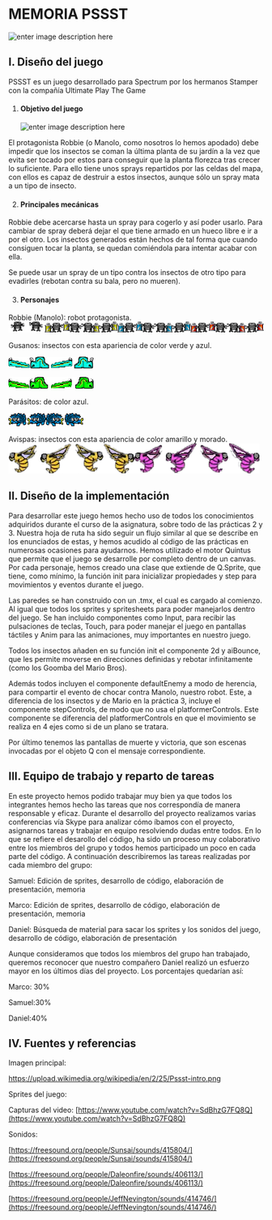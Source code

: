 

# MEMORIA PSSST

 ![enter image description here](https://viva-games.ru/wp-content/uploads/zx-spectrum/games-maps/p/Pssst.png)

  

## I. Diseño del juego

    

PSSST es un juego desarrollado para Spectrum por los hermanos Stamper con la compañía Ultimate Play The Game

1.  #### Objetivo del juego
    ![enter image description here](http://retrovideogamesystems.com/wp-content/uploads/2013/09/pssst-header.png)

El protagonista Robbie (o Manolo, como nosotros lo hemos apodado) debe impedir que los insectos se coman la última planta de su jardín a la vez que evita ser tocado por estos para conseguir que la planta florezca tras crecer lo suficiente. Para ello tiene unos sprays repartidos por las celdas del mapa, con ellos es capaz de destruir a estos insectos, aunque sólo un spray mata a un tipo de insecto.

2.  #### Principales mecánicas
    

Robbie debe acercarse hasta un spray para cogerlo y así poder usarlo. Para cambiar de spray deberá dejar el que tiene armado en un hueco libre e ir a por el otro. Los insectos generados están hechos de tal forma que cuando consiguen tocar la planta, se quedan comiéndola para intentar acabar con ella.

Se puede usar un spray de un tipo contra los insectos de otro tipo para evadirles (rebotan contra su bala, pero no mueren).

3.  #### Personajes
    

Robbie (Manolo): robot protagonista.
![alt text](https://github.com/danfer09/PSSST/blob/master/images/manolo.png)

Gusanos: insectos con esta apariencia de color verde y azul.

![alt text](https://github.com/danfer09/PSSST/blob/master/images/GusanoAzul.png)

![alt text](https://github.com/danfer09/PSSST/blob/master/images/GusanoVerde.png)

Parásitos: de color azul.

![alt text](https://github.com/danfer09/PSSST/blob/master/images/Josefino.png)

Avispas: insectos con esta apariencia de color amarillo y morado.
![alt text](https://github.com/danfer09/PSSST/blob/master/images/Avispa-Bertoldo.png)


## II. Diseño de la implementación

    


Para desarrollar este juego hemos hecho uso de todos los conocimientos adquiridos durante el curso de la asignatura, sobre todo de las prácticas 2 y 3. Nuestra hoja de ruta ha sido seguir un flujo similar al que se describe en los enunciados de estas, y hemos acudido al código de las prácticas en numerosas ocasiones para ayudarnos. Hemos utilizado el motor Quintus que permite que el juego se desarrolle por completo dentro de un canvas. Por cada personaje, hemos creado una clase que extiende de Q.Sprite, que tiene, como mínimo, la función init para inicializar propiedades y step para movimientos y eventos durante el juego.

  

Las paredes se han construido con un .tmx, el cual es cargado al comienzo. Al igual que todos los sprites y spritesheets para poder manejarlos dentro del juego. Se han incluido componentes como Input, para recibir las pulsaciones de teclas, Touch, para poder manejar el juego en pantallas táctiles y Anim para las animaciones, muy importantes en nuestro juego.

  

Todos los insectos añaden en su función init el componente 2d y aiBounce, que les permite moverse en direcciones definidas y rebotar infinitamente (como los Goomba del Mario Bros).

Además todos incluyen el componente defaultEnemy a modo de herencia, para compartir el evento de chocar contra Manolo, nuestro robot. Este, a diferencia de los insectos y de Mario en la práctica 3, incluye el componente stepControls, de modo que no usa el platformerControls. Este componente se diferencia del platformerControls en que el movimiento se realiza en 4 ejes como si de un plano se tratara.

Por último tenemos las pantallas de muerte y victoria, que son escenas invocadas por el objeto Q con el mensaje correspondiente.

  
  

  

## III. Equipo de trabajo y reparto de tareas

    

  

En este proyecto hemos podido trabajar muy bien ya que todos los integrantes hemos hecho las tareas que nos correspondía de manera responsable y eficaz. Durante el desarrollo del proyecto realizamos varias conferencias vía Skype para analizar cómo íbamos con el proyecto, asignarnos tareas y trabajar en equipo resolviendo dudas entre todos. En lo que se refiere el desarollo del código, ha sido un proceso muy colaborativo entre los miembros del grupo y todos hemos participado un poco en cada parte del código. A continuación describiremos las tareas realizadas por cada miembro del grupo:

  

Samuel: Edición de sprites, desarrollo de código, elaboración de presentación, memoria

Marco: Edición de sprites, desarrollo de código, elaboración de presentación, memoria

Daniel: Búsqueda de material para sacar los sprites y los sonidos del juego, desarrollo de código, elaboración de presentación

  

Aunque consideramos que todos los miembros del grupo han trabajado, queremos reconocer que nuestro compañero Daniel realizó un esfuerzo mayor en los últimos días del proyecto. Los porcentajes quedarían así:

  

Marco: 30%

Samuel:30%

Daniel:40%

  

 

## IV. Fuentes y referencias

    

Imagen principal:

https://upload.wikimedia.org/wikipedia/en/2/25/Pssst-intro.png
  

Sprites del juego:

 
Capturas del video: [https://www.youtube.com/watch?v=SdBhzG7FQ8Q](https://www.youtube.com/watch?v=SdBhzG7FQ8Q)

  
  
  

Sonidos:

  

[https://freesound.org/people/Sunsai/sounds/415804/](https://freesound.org/people/Sunsai/sounds/415804/)

  

[https://freesound.org/people/Daleonfire/sounds/406113/](https://freesound.org/people/Daleonfire/sounds/406113/)

  

[https://freesound.org/people/JeffNevington/sounds/414746/](https://freesound.org/people/JeffNevington/sounds/414746/)
